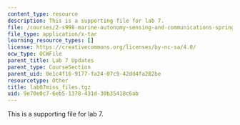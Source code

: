 ```yaml
---
content_type: resource
description: This is a supporting file for lab 7.
file: /courses/2-s998-marine-autonomy-sensing-and-communications-spring-2012/9e70e0c76eb51378431d30b35418c6ab_lab07miss_files.tgz
file_type: application/x-tar
learning_resource_types: []
license: https://creativecommons.org/licenses/by-nc-sa/4.0/
ocw_type: OCWFile
parent_title: Lab 7 Updates
parent_type: CourseSection
parent_uid: 0e1c4f16-9177-fa24-07c9-42dd4fa282be
resourcetype: Other
title: lab07miss_files.tgz
uid: 9e70e0c7-6eb5-1378-431d-30b35418c6ab
---
```

This is a supporting file for lab 7.